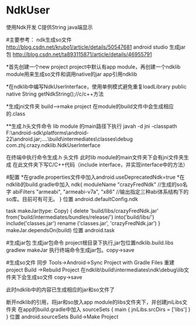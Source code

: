 # NdkUser
使用Ndk开发 C提供String java端显示

#主要参考：
ndk生成so文件
http://blog.csdn.net/krubo1/article/details/50547681
android studio 生成jar包
http://blog.csdn.net/ta893115871/article/details/46955791

*首先创建一个new project
project中默认有app module，再创建一个ndklib module用来生成so文件和调用native的jar
app引用ndklib

*在ndklib中编写NdkUserInterface，使用单例模式避免重复loadLibrary
 public native String getNdkString();//c/c++方法

*生成jni文件夹
build-->make project 在module的build文件中会生成相应的.class

**生成.h头文件命令 lib module 的main路径下执行
  javah -d jni -classpath F:\android-sdk\platforms\android-22\android.jar;..\..\build\intermediates\classes\debug com.zhj.crazy.ndklib.NdkUserInterface

在终端中执行命令生成.h 头文件
此时lib module的main文件夹下会有jni文件夹生成
在此文件夹下写C/C++代码（include interface，并实现interface中的方法）

#配置
*在gradle.properties文件中加入android.useDeprecatedNdk=true
*在ndklib的build.gradle中加入
 ndk{
    moduleName "crazyFredNdk"         //生成的so名字
    abiFilters "armeabi", "armeabi-v7a", "x86"  //输出指定三种abi体系结构下的so库。目前可有可无。
    }
    位置 android.defaultConfig.ndk

  task makeJar(type: Copy) {
        delete 'build/libs/crazyFredNdk.jar'
        from('build/intermediates/bundles/release/')
        into('build/libs/')
        include('classes.jar')
        rename ('classes.jar', 'crazyFredNdk.jar')
    }
    makeJar.dependsOn(build)
    位置 android.task

#生成jar包
生成jar包命令 project根目录下执行,jar包位置ndklib.build.libs
gradlew makeJar
执行终端命令生成jar包。copy->save

#生成so文件
同步 Tools->Android->Sync Project with Gradle Files
重建 project Build ->Rebuild Project
在ndklib\build\intermediates\ndk\debug\lib文件夹下会生成so文件 copy->save

此时ndklib中的内容已生成相应的jar和so文件了

断开ndklib的引用，将jar和so放入app module的libs文件夹下，并创建jniLibs文件夹
在app的build.gradle中加入
 sourceSets {
        main {
            jniLibs.srcDirs = ['libs']
        }
    }
    位置 android.sourceSets
Build->Make Project


